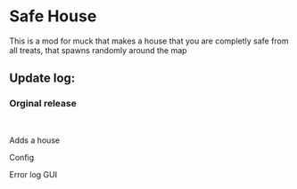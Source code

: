 <h1>Safe House</h1>
<p>This is a mod for muck that makes a house that you are completly safe from all treats, that spawns randomly around the map</p>
<h2>Update log:</h2>
<h3>Orginal release</h3>
<br>
<p>Adds a house</p>
<p>Config</p>
<p>Error log GUI</p>
